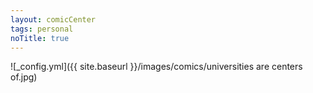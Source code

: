 ```yaml
---
layout: comicCenter
tags: personal
noTitle: true
---
```


![_config.yml]({{ site.baseurl }}/images/comics/universities are centers of.jpg)
